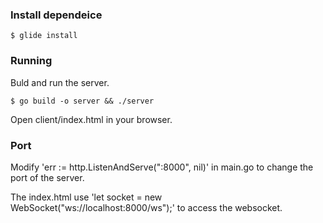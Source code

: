 ### Install dependeice

```
$ glide install
```

### Running

Buld and run the server.

```
$ go build -o server && ./server
```

Open client/index.html in your browser.



### Port

Modify 'err := http.ListenAndServe(":8000", nil)' in main.go to change the port of the server.


The index.html use 'let socket = new WebSocket("ws://localhost:8000/ws");' to access the websocket.

